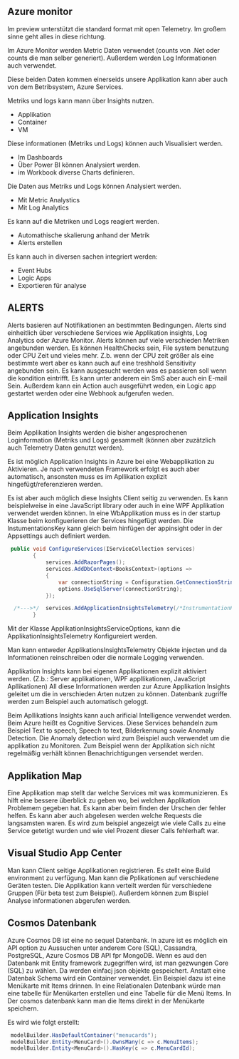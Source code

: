 ## Azure monitor
Im preview unterstützt die standard format mit open Telemetry.
Im großem sinne geht alles in diese richtung.

Im Azure Monitor werden Metric Daten verwendet (counts von .Net oder counts die man selber generiert).
Außerdem werden Log Informationen auch verwendet.

Diese beiden Daten kommen einerseids unsere Applikation kann aber auch von dem Betribsystem, Azure Services.

Metriks und logs kann mann über Insights nutzen.
* Applikation		
* Container
* VM

Diese informationen (Metriks und Logs) können auch Visualisiert werden.

* Im Dashboards
* Über Power BI können Analysiert werden.
* im Workbook diverse Charts definieren.

Die Daten aus Metriks und Logs können Analysiert werden.
* Mit Metric Analystics
* Mit Log Analytics

Es kann auf die Metriken und Logs reagiert werden.
* Automathische skalierung anhand der Metrik
* Alerts erstellen

Es kann auch in diversen sachen integriert werden:
* Event Hubs
* Logic Apps
* Exportieren für analyse
	
## ALERTS
Alerts basieren auf Notifikationen an bestimmten Bedingungen. 
Alerts sind einheitlich über verschiedene Services wie Applikation insights, Log Analytics oder Azure Monitor. 
Alerts können auf viele verschieden Metriken angebunden werden. 
Es können HealthChecks sein, File system benutzung oder CPU Zeit und vieles mehr. 
Z.b. wenn der CPU zeit größer als eine bestimmte wert aber es kann auch auf eine treshhold Sensitivity angebunden sein. 
Es kann ausgesucht werden was es passieren soll wenn die kondition eintrifft. Es kann unter anderem ein SmS aber auch ein E-mail Sein. 
Außerdem kann ein Action auch ausgeführt weden, ein  Logic app gestartet werden oder eine Webhook aufgerufen weden. 

## Application Insights
Beim Applikation Insights werden die bisher angesprochenen Loginformation (Metriks und Logs) gesammelt (können aber zuzätzlich auch Telemetry Daten genutzt werden).

Es ist möglich Application Insights in Azure bei eine Webapplikation zu Aktivieren.
Je nach verwendeten Framework erfolgt es auch aber automatisch, ansonsten muss es im Apllikation explizit hingefügt/referenzieren werden.

Es ist aber auch möglich diese Insights Client seitig zu verwenden.
Es kann beispielweise in eine JavaScript library oder auch in eine WPF Applikation verwendet werden können.
In eine WbApplikation muss es in der startup Klasse beim konfiguerieren der Services hingefügt werden.
Die InstumentationsKey kann gleich beim hinfügen der appinsight oder in der Appsettings auch definiert werden.
```C#
 public void ConfigureServices(IServiceCollection services)
        {
            services.AddRazorPages();
            services.AddDbContext<BooksContext>(options =>
            {
                var connectionString = Configuration.GetConnectionString("BooksConnection");
                options.UseSqlServer(connectionString);
            });

  /*--->*/  services.AddApplicationInsightsTelemetry(/*InstrumentationKey*/); /*<---*/
        }
```	
Mit der Klasse ApplikationInsightsServiceOptions, kann die ApplikationInsightsTelemetry Konfigureiert werden.

Man kann entweder ApplikationsInsightsTelemetry Objekte injecten und da Informationen reinschreiben oder die normale Logging verwenden.


Applikation Insights kann bei eigenen Applikationen explizit aktiviert werden. (Z.b.: Server applikationen, WPF appllikationen, JavaScript Apllikationen)
All diese Informationen werden zur Azure Applikation Insights geleitet um die in verschieden Arten nutzen zu können.
Datenbank zugriffe werden zum Beispiel auch automatisch geloggt.

Beim Apllikations Insights kann auch arificial Intelligence verwendet  werden.
Beim Azure heißt es Cognitive Services.
Diese Services behandeln zum Beispiel Text to speech, Speech to text, Bilderkennung sowie Anomaly Detection.
Die Anomaly detection wird zum Beispiel auch verwendet um die applikation zu Monitoren.
Zum Beispiel wenn der Applikation sich nicht regelmäßig verhält können Benachrichtigungen versendet werden.

## Applikation Map

Eine Applikation map stellt dar welche Services mit was kommunizieren.
Es hilft eine bessere überblick zu geben wo, bei welchen Applikation Problemem gegeben hat.
Es kann aber beim finden der Urschen der fehler helfen.
Es kann aber auch abgelesen werden welche Requests die langsamsten waren.
Es wird zum beispiel angezeigt wie viele Calls zu eine Service getetigt wurden und wie viel Prozent dieser Calls fehlerhaft war.


## Visual Studio App Center

Man kann Client seitige Applikationen registrieren.
Es stellt eine Build environment zu verfügung.
Man kann die Pplikationen auf verschiedene Geräten testen.
Die Applikation kann verteilt werden für verschiedene Gruppen (Für beta test zum Beispiel).
Außerdem können zum Bispiel Analyse informationen abgerufen werden.




## Cosmos Datenbank
Azure Cosmos DB ist eine no sequel Datenbank.
In azure ist es möglich ein API option zu Aussuchen unter anderem Core (SQL), Cassandra, PostgreSQL, Azure Cosmos DB API fpr MongoDB.
Wenn es aud den Datenbank mit Entity framework zugegriffen wird, ist man gezwungen Core (SQL) zu wählen. Da werden einfacj json objekte gespeichert.
Anstatt eine Datenbak Schema wird ein Container verwendet.
Ein Beispiel dazu ist eine Menükarte mit Items drinnen.
In eine Relationalen Datenbank würde man eine tabelle für Menükarten erstellen und eine Tabelle für die Menü Items.
In Der cosmos datenbank kann man die Items direkt in der Menükarte speichern.

Es wird wie folgt erstellt:
```C#
 modelBuilder.HasDefaultContainer("menucards"); 
 modelBuilder.Entity<MenuCard>().OwnsMany(c => c.MenuItems); 
 modelBuilder.Entity<MenuCard>().HasKey(c => c.MenuCardId);
```
